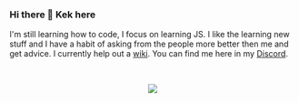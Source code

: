 ### Hi there 👋 Kek here

I'm still learning how to code, I focus on learning JS. I like the learning new stuff and I have a habit of asking from the people more better then me and get advice. I currently help out a [wiki](https://wiki.krew.io). You can find me here in my [Discord](https://discord.gg/46GrXNc9mU).

<br>
<p align="center">
    <img src="https://github-readme-stats.vercel.app/api?username=Kekmw&theme=algolia&bg_color=020613&title_color=b0bff3&text_color=b0bff3&icon_color=58A6FF&show_icons=true&hide_border=true&hide=stars&count_private=true">
</p>

<!--
**Kekmw/Kekmw** is a ✨ _special_ ✨ repository because its `README.md` (this file) appears on your GitHub profile.

Here are some ideas to get you started:

- 🔭 I’m currently working on ...
- 🌱 I’m currently learning ...
- 👯 I’m looking to collaborate on ...
- 🤔 I’m looking for help with ...
- 💬 Ask me about ...
- 📫 How to reach me: ...
- 😄 Pronouns: ...
- ⚡ Fun fact: ...
-->

